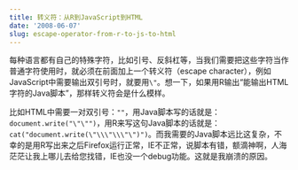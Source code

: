 ```yaml
---
title: 转义符：从R到JavaScript到HTML
date: '2008-06-07'
slug: escape-operator-from-r-to-js-to-html
---
```


每种语言都有自己的特殊字符，比如引号、反斜杠等，当我们需要把这些字符当作普通字符使用时，就必须在前面加上一个转义符（escape character），例如JavaScript中需要输出双引号时，就要用`\"`。想一下，如果用R输出“能输出HTML字符的Java脚本”，那样转义符会是什么模样。

比如HTML中需要一对双引号：`""`，用Java脚本写的话就是：`document.write("\"\"")`，用R来写这句Java脚本的话就是：`cat("document.write(\"\\\"\\\"\")")`。而我需要的Java脚本远比这复杂，不幸的是用R写出来之后Firefox运行正常，IE不正常，说脚本有错，额滴神啊，人海茫茫让我上哪儿去给您找错，IE也没一个debug功能。这就是我崩溃的原因。
